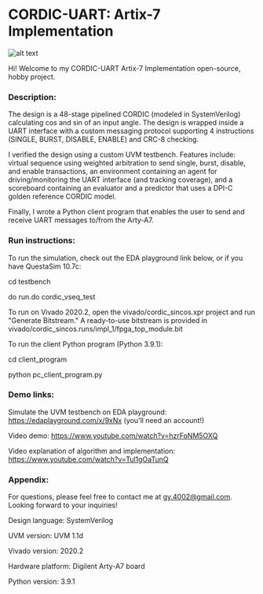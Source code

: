 # CORDIC-UART: Artix-7 Implementation

![alt text](https://github.com/grant4001/CORDIC-UART-Artix-7/blob/main/Thumbnail.PNG?raw=true)

Hi! Welcome to my CORDIC-UART Artix-7 Implementation open-source, hobby project.

### Description:

The design is a 48-stage pipelined CORDIC (modeled in SystemVerilog) calculating cos and sin of an input angle. The design is wrapped inside a UART interface with a custom messaging protocol supporting 4 instructions (SINGLE, BURST, DISABLE, ENABLE) and CRC-8 checking.

I verified the design using a custom UVM testbench. Features include: virtual sequence using weighted arbitration to send single, burst, disable, and enable transactions, an environment containing an agent for driving/monitoring the UART interface (and tracking coverage), and a scoreboard containing an evaluator and a predictor that uses a DPI-C golden reference CORDIC model.

Finally, I wrote a Python client program that enables the user to send and receive UART messages to/from the Arty-A7.

### Run instructions:

To run the simulation, check out the EDA playground link below, or if you have QuestaSim 10.7c:

cd testbench

do run.do cordic_vseq_test

To run on Vivado 2020.2, open the vivado/cordic_sincos.xpr project and run "Generate Bitstream." A ready-to-use bitstream is provided in vivado/cordic_sincos.runs/impl_1/fpga_top_module.bit

To run the client Python program (Python 3.9.1):

cd client_program

python pc_client_program.py

### Demo links:

Simulate the UVM testbench on EDA playground: https://edaplayground.com/x/9xNx (you'll need an account!)

Video demo: https://www.youtube.com/watch?v=hzrFoNM5OXQ

Video explanation of algorithm and implementation: https://www.youtube.com/watch?v=Tul1gOaTunQ

### Appendix:

For questions, please feel free to contact me at gy.4002@gmail.com. Looking forward to your inquiries!

Design language: SystemVerilog

UVM version: UVM 1.1d

Vivado version: 2020.2

Hardware platform: Digilent Arty-A7 board

Python version: 3.9.1
